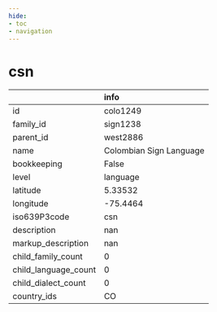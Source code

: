 ```yaml
---
hide:
- toc
- navigation
---
```

# csn
|                      | info                    |
|:---------------------|:------------------------|
| id                   | colo1249                |
| family_id            | sign1238                |
| parent_id            | west2886                |
| name                 | Colombian Sign Language |
| bookkeeping          | False                   |
| level                | language                |
| latitude             | 5.33532                 |
| longitude            | -75.4464                |
| iso639P3code         | csn                     |
| description          | nan                     |
| markup_description   | nan                     |
| child_family_count   | 0                       |
| child_language_count | 0                       |
| child_dialect_count  | 0                       |
| country_ids          | CO                      |